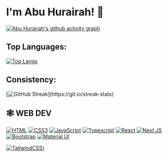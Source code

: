 
# I'm Abu Hurairah! 👋

[![Abu Hurairah's github activity graph](https://activity-graph.herokuapp.com/graph?username=AbuHurairah127&bg_color=1d3557&color=457b9d&line=457b9d&point=e63946)](https://github.com/AbuHurairah127)
## Top Languages:

[![Top Langs](https://github-readme-stats.vercel.app/api/top-langs/?username=abuhurairah127&hide=PureBasic&langs_count=12)](https://github.com/abuhurairah127)

## Consistency:

[![GitHub Streak](https://github-readme-streak-stats.herokuapp.com/?user=abuhurairah127&theme=highcontrast&layout=compa")](https://git.io/streak-stats)





## 🕸️ **WEB DEV**

[![HTML](https://img.shields.io/badge/HTML5-E34F26?style=for-the-badge&logo=html5&logoColor=white "HTML")](https://github.com/AbuHurairah127)
[![CSS3](https://img.shields.io/badge/CSS3-1572B6?style=for-the-badge&logo=css3&logoColor=white "CSS")](https://github.com/AbuHurairah127)
[![JavaScript](https://img.shields.io/badge/JavaScript-F7DF1E?style=for-the-badge&logo=javascript&logoColor=black "JavaScript")](https://github.com/AbuHurairah127)
[![Typescript](https://img.shields.io/badge/TypeScript-007ACC?style=for-the-badge&logo=typescript&logoColor=white "Typescript")](https://github.com/AbuHurairah127)
[![React](https://img.shields.io/badge/React-20232A?style=for-the-badge&logo=react&logoColor=61DAFB "React")](https://github.com/AbuHurairah127)
[![Next JS](https://img.shields.io/badge/Next-black?style=for-the-badge&logo=next.js&logoColor=white "Next.js")](https://github.com/AbuHurairah127)
[![Bootstrap](https://img.shields.io/badge/Bootstrap-563D7C?style=for-the-badge&logo=bootstrap&logoColor=white "Bootstrap")](https://github.com/AbuHurairah127)
[![Material UI](https://img.shields.io/badge/Material--UI-%230081CB.svg?style=for-the-badge&logo=mui&logoColor=white "Material UI")](https://github.com/AbuHurairah127)

[![TailwindCSS](https://img.shields.io/badge/tailwindcss-%2338B2AC.svg?style=for-the-badge&logo=tailwind-css&logoColor=white))](https://github.com/AbuHurairah127)
<br />

